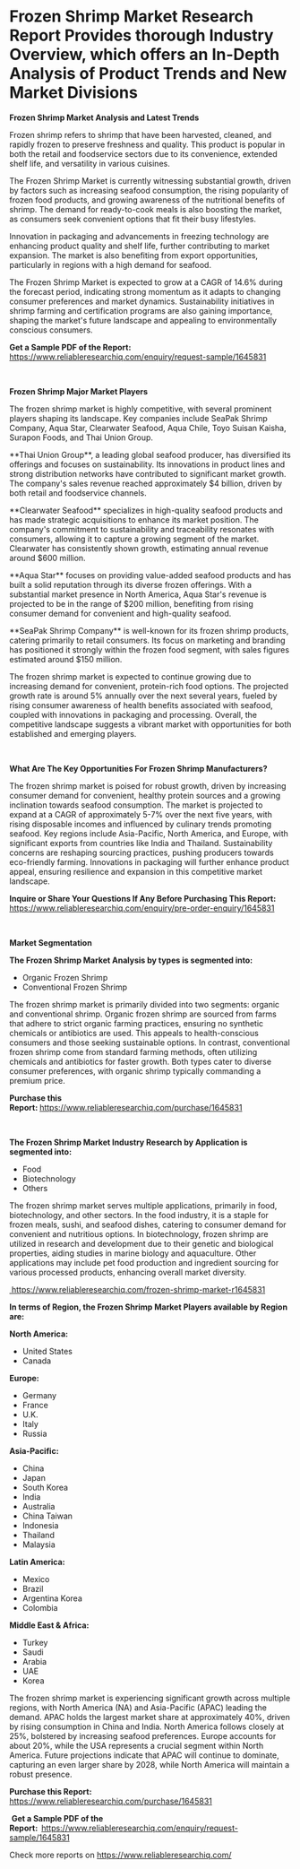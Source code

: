 <p><h1>Frozen Shrimp Market Research Report Provides thorough Industry Overview, which offers an In-Depth Analysis of Product Trends and New Market Divisions</h1></p><p><strong>Frozen Shrimp Market Analysis and Latest Trends</strong></p>
<p><p>Frozen shrimp refers to shrimp that have been harvested, cleaned, and rapidly frozen to preserve freshness and quality. This product is popular in both the retail and foodservice sectors due to its convenience, extended shelf life, and versatility in various cuisines.</p><p>The Frozen Shrimp Market is currently witnessing substantial growth, driven by factors such as increasing seafood consumption, the rising popularity of frozen food products, and growing awareness of the nutritional benefits of shrimp. The demand for ready-to-cook meals is also boosting the market, as consumers seek convenient options that fit their busy lifestyles. </p><p>Innovation in packaging and advancements in freezing technology are enhancing product quality and shelf life, further contributing to market expansion. The market is also benefiting from export opportunities, particularly in regions with a high demand for seafood.</p><p>The Frozen Shrimp Market is expected to grow at a CAGR of 14.6% during the forecast period, indicating strong momentum as it adapts to changing consumer preferences and market dynamics. Sustainability initiatives in shrimp farming and certification programs are also gaining importance, shaping the market's future landscape and appealing to environmentally conscious consumers.</p></p>
<p><strong>Get a Sample PDF of the Report:&nbsp;</strong> <a href="https://www.reliableresearchiq.com/enquiry/request-sample/1645831?utm_campaign=1720&utm_medium=2&utm_source=Github&utm_content=ia&utm_term=07042025&utm_id=frozen-shrimp">https://www.reliableresearchiq.com/enquiry/request-sample/1645831</a></p>
<p>&nbsp;</p>
<p><strong>Frozen Shrimp Major Market Players</strong></p>
<p><p>The frozen shrimp market is highly competitive, with several prominent players shaping its landscape. Key companies include SeaPak Shrimp Company, Aqua Star, Clearwater Seafood, Aqua Chile, Toyo Suisan Kaisha, Surapon Foods, and Thai Union Group.</p><p>**Thai Union Group**, a leading global seafood producer, has diversified its offerings and focuses on sustainability. Its innovations in product lines and strong distribution networks have contributed to significant market growth. The company's sales revenue reached approximately $4 billion, driven by both retail and foodservice channels.</p><p>**Clearwater Seafood** specializes in high-quality seafood products and has made strategic acquisitions to enhance its market position. The company's commitment to sustainability and traceability resonates with consumers, allowing it to capture a growing segment of the market. Clearwater has consistently shown growth, estimating annual revenue around $600 million.</p><p>**Aqua Star** focuses on providing value-added seafood products and has built a solid reputation through its diverse frozen offerings. With a substantial market presence in North America, Aqua Star's revenue is projected to be in the range of $200 million, benefiting from rising consumer demand for convenient and high-quality seafood.</p><p>**SeaPak Shrimp Company** is well-known for its frozen shrimp products, catering primarily to retail consumers. Its focus on marketing and branding has positioned it strongly within the frozen food segment, with sales figures estimated around $150 million.</p><p>The frozen shrimp market is expected to continue growing due to increasing demand for convenient, protein-rich food options. The projected growth rate is around 5% annually over the next several years, fueled by rising consumer awareness of health benefits associated with seafood, coupled with innovations in packaging and processing. Overall, the competitive landscape suggests a vibrant market with opportunities for both established and emerging players.</p></p>
<p>&nbsp;</p>
<p><strong>What Are The Key Opportunities For Frozen Shrimp Manufacturers?</strong></p>
<p><p>The frozen shrimp market is poised for robust growth, driven by increasing consumer demand for convenient, healthy protein sources and a growing inclination towards seafood consumption. The market is projected to expand at a CAGR of approximately 5-7% over the next five years, with rising disposable incomes and influenced by culinary trends promoting seafood. Key regions include Asia-Pacific, North America, and Europe, with significant exports from countries like India and Thailand. Sustainability concerns are reshaping sourcing practices, pushing producers towards eco-friendly farming. Innovations in packaging will further enhance product appeal, ensuring resilience and expansion in this competitive market landscape.</p></p>
<p><strong>Inquire or Share Your Questions If Any Before Purchasing This Report:</strong> <a href="https://www.reliableresearchiq.com/enquiry/pre-order-enquiry/1645831?utm_campaign=1720&utm_medium=2&utm_source=Github&utm_content=ia&utm_term=07042025&utm_id=frozen-shrimp">https://www.reliableresearchiq.com/enquiry/pre-order-enquiry/1645831</a></p>
<p>&nbsp;</p>
<p><strong>Market Segmentation</strong></p>
<p><strong>The Frozen Shrimp Market Analysis by types is segmented into:</strong></p>
<p><ul><li>Organic Frozen Shrimp</li><li>Conventional Frozen Shrimp</li></ul></p>
<p><p>The frozen shrimp market is primarily divided into two segments: organic and conventional shrimp. Organic frozen shrimp are sourced from farms that adhere to strict organic farming practices, ensuring no synthetic chemicals or antibiotics are used. This appeals to health-conscious consumers and those seeking sustainable options. In contrast, conventional frozen shrimp come from standard farming methods, often utilizing chemicals and antibiotics for faster growth. Both types cater to diverse consumer preferences, with organic shrimp typically commanding a premium price.</p></p>
<p><strong>Purchase this Report:&nbsp;</strong><a href="https://www.reliableresearchiq.com/purchase/1645831?utm_campaign=1720&utm_medium=2&utm_source=Github&utm_content=ia&utm_term=07042025&utm_id=frozen-shrimp">https://www.reliableresearchiq.com/purchase/1645831</a></p>
<p>&nbsp;</p>
<p><strong>The Frozen Shrimp Market Industry Research by Application is segmented into:</strong></p>
<p><ul><li>Food</li><li>Biotechnology</li><li>Others</li></ul></p>
<p><p>The frozen shrimp market serves multiple applications, primarily in food, biotechnology, and other sectors. In the food industry, it is a staple for frozen meals, sushi, and seafood dishes, catering to consumer demand for convenient and nutritious options. In biotechnology, frozen shrimp are utilized in research and development due to their genetic and biological properties, aiding studies in marine biology and aquaculture. Other applications may include pet food production and ingredient sourcing for various processed products, enhancing overall market diversity.</p></p>
<p><a href="https://www.reliableresearchiq.com/frozen-shrimp-market-r1645831?utm_campaign=1720&utm_medium=2&utm_source=Github&utm_content=ia&utm_term=07042025&utm_id=frozen-shrimp">&nbsp;https://www.reliableresearchiq.com/frozen-shrimp-market-r1645831</a></p>
<p><strong>In terms of Region, the Frozen Shrimp Market Players available by Region are:</strong></p>
<p>
    <p> <strong> North America: </strong>
        <ul>
            <li>United States</li>
            <li>Canada</li>
        </ul>
        </p> 
    <p> <strong> Europe: </strong>
        <ul>
            <li>Germany</li>
            <li>France</li>
            <li>U.K.</li>
            <li>Italy</li>
            <li>Russia</li>
        </ul>
        </p> 
    <p> <strong> Asia-Pacific: </strong>
        <ul>
            <li>China</li>
            <li>Japan</li>
            <li>South Korea</li>
            <li>India</li>
            <li>Australia</li>
            <li>China Taiwan</li>
            <li>Indonesia</li>
            <li>Thailand</li>
            <li>Malaysia</li>
        </ul>
        </p> 
    <p> <strong> Latin America: </strong>
        <ul>
            <li>Mexico</li>
            <li>Brazil</li>
            <li>Argentina Korea</li>
            <li>Colombia</li>
        </ul>
        </p> 
    <p> <strong> Middle East & Africa: </strong>
        <ul>
            <li>Turkey</li>
            <li>Saudi</li>
            <li>Arabia</li>
            <li>UAE</li>
            <li>Korea</li>
        </ul>
    </p>
    </p>
<p><p>The frozen shrimp market is experiencing significant growth across multiple regions, with North America (NA) and Asia-Pacific (APAC) leading the demand. APAC holds the largest market share at approximately 40%, driven by rising consumption in China and India. North America follows closely at 25%, bolstered by increasing seafood preferences. Europe accounts for about 20%, while the USA represents a crucial segment within North America. Future projections indicate that APAC will continue to dominate, capturing an even larger share by 2028, while North America will maintain a robust presence.</p></p>
<p><strong>Purchase this Report: </strong><a href="https://www.reliableresearchiq.com/purchase/1645831?utm_campaign=1720&utm_medium=2&utm_source=Github&utm_content=ia&utm_term=07042025&utm_id=frozen-shrimp">https://www.reliableresearchiq.com/purchase/1645831</a></p>
<p>&nbsp;<strong>Get a Sample PDF of the Report:&nbsp;&nbsp;</strong><a href="https://www.reliableresearchiq.com/enquiry/request-sample/1645831?utm_campaign=1720&utm_medium=2&utm_source=Github&utm_content=ia&utm_term=07042025&utm_id=frozen-shrimp">https://www.reliableresearchiq.com/enquiry/request-sample/1645831</a></p>
<p><strong></strong></p>
<p>Check more reports on <a href="https://www.reliableresearchiq.com/?utm_campaign=1720&utm_medium=2&utm_source=Github&utm_content=ia&utm_term=07042025&utm_id=frozen-shrimp">https://www.reliableresearchiq.com/</a></p>